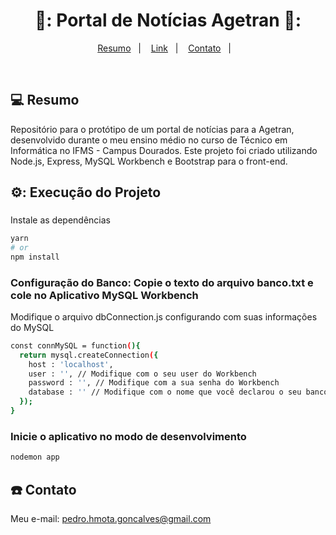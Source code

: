 <h1 align="center">
  📰: Portal de Notícias Agetran 📰:
</h1>

<p align="center">
<a href="#-projeto">Resumo</a>&nbsp;&nbsp;&nbsp;|&nbsp;&nbsp;&nbsp;
  <a href="#rocket-tecnologias">Link</a>&nbsp;&nbsp;&nbsp;|&nbsp;&nbsp;&nbsp;  
  <a href="#-layout">Contato</a>&nbsp;&nbsp;&nbsp;|&nbsp;&nbsp;&nbsp;
</p>

<br>

## 💻 Resumo

Repositório para o protótipo de um portal de notícias para a Agetran, desenvolvido durante o meu ensino médio no curso de Técnico em Informática no IFMS - Campus Dourados. 
Este projeto foi criado utilizando Node.js, Express, MySQL Workbench e Bootstrap para o front-end.


## ⚙️: Execução do Projeto

### 
Instale as dependências
```bash
yarn
# or
npm install
```

### Configuração do Banco: Copie o texto do arquivo banco.txt e cole no Aplicativo MySQL Workbench
Modifique o arquivo dbConnection.js configurando com suas informações do MySQL
```bash
const connMySQL = function(){
  return mysql.createConnection({
    host : 'localhost',
    user : '', // Modifique com o seu user do Workbench
    password : '', // Modifique com a sua senha do Workbench
    database : '' // Modifique com o nome que você declarou o seu banco no Workbench
  });
}
```

### Inicie o aplicativo no modo de desenvolvimento
```bash
nodemon app
```

## :telephone: Contato

Meu e-mail: pedro.hmota.goncalves@gmail.com
